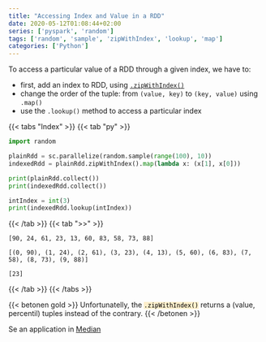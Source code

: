 ```yaml
---
title: "Accessing Index and Value in a RDD"
date: 2020-05-12T01:08:44+02:00
series: ['pyspark', 'random']
tags: ['random', 'sample', 'zipWithIndex', 'lookup', 'map']
categories: ['Python']
---
```

To access a particular value of a RDD through a given index, we have to:
- first, add an index to RDD, using [`.zipWithIndex()`](/posts/python/pyspark/zip-and-zipwithindex)
- change the order of the tuple: from `(value, key)` to `(key, value)` using `.map()`
- use the `.lookup()` method  to access a particular index

{{< tabs "Index" >}}
{{< tab "py" >}}
```python
import random

plainRdd = sc.parallelize(random.sample(range(100), 10))
indexedRdd = plainRdd.zipWithIndex().map(lambda x: (x[1], x[0])) 

print(plainRdd.collect())
print(indexedRdd.collect())

intIndex = int(3)
print(indexedRdd.lookup(intIndex))
``` 
{{< /tab >}}
{{< tab ">>" >}}
```
[90, 24, 61, 23, 13, 60, 83, 58, 73, 88]

[(0, 90), (1, 24), (2, 61), (3, 23), (4, 13), (5, 60), (6, 83), (7, 58), (8, 73), (9, 88)]

[23]
```
{{< /tab >}}
{{< /tabs >}}

{{< betonen gold >}}
Unfortunatelly, the <code style="color:black;background-color:rgba(255, 180, 0, 0.2);">.zipWithIndex()</code> returns a (value, percentil) tuples instead of the contrary. 
{{< /betonen >}}

Se an application in [Median](/posts/python/pyspark/scaling-math-for-statistics-on-apache-spark#median)